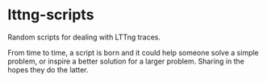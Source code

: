 # lttng-scripts
Random scripts for dealing with LTTng traces.

From time to time, a script is born and it could help someone solve a simple problem, or inspire
a better solution for a larger problem.  Sharing in the hopes they do the latter.
